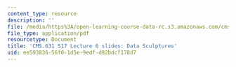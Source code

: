 ```yaml
---
content_type: resource
description: ''
file: /media/https%3A/open-learning-course-data-rc.s3.amazonaws.com/cms-631-data-storytelling-studio-climate-change-spring-2017/ee59383656f01d5e9edfd82bdcf178d7_MITCMS_631s17_lec6_sculpt.pdf
file_type: application/pdf
resourcetype: Document
title: 'CMS.631 S17 Lecture 6 slides: Data Sculptures'
uid: ee593836-56f0-1d5e-9edf-d82bdcf178d7
---
```

